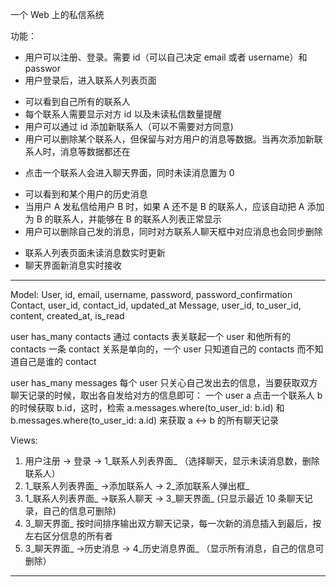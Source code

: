 一个 Web 上的私信系统

功能：

* 用户可以注册、登录。需要 id（可以自己决定 email 或者 username）和 passwor
* 用户登录后，进入联系人列表页面                 
- 可以看到自己所有的联系人                      
- 每个联系人需要显示对方 id 以及未读私信数量提醒   
- 用户可以通过 id 添加新联系人（可以不需要对方同意)
- 用户可以删除某个联系人，但保留与对方用户的消息等数据。当再次添加新联系人时，消息等数据都还在 
* 点击一个联系人会进入聊天界面，同时未读消息置为 0 
- 可以看到和某个用户的历史消息                   
- 当用户 A 发私信给用户 B 时，如果 A 还不是 B 的联系人，应该自动把 A 添加为 B 的联系人，并能够在 B 的联系人列表正常显示
- 用户可以删除自己发的消息，同时对方联系人聊天框中对应消息也会同步删除
* 联系人列表页面未读消息数实时更新
* 聊天界面新消息实时接收

---
Model:
User, id, email, username, password, password_confirmation
Contact, user_id, contact_id, updated_at
Message, user_id, to_user_id, content, created_at, is_read

user has_many contacts
通过 contacts 表关联起一个 user 和他所有的 contacts
一条 contact 关系是单向的，一个 user 只知道自己的 contacts 而不知道自己是谁的 contact

user has_many messages
每个 user 只关心自己发出去的信息，当要获取双方聊天记录的时候，取出各自发给对方的信息即可：
一个 user a 点击一个联系人 b 的时候获取 b.id，这时，检索 a.messages.where(to_user_id: b.id) 和 b.messages.where(to_user_id: a.id) 来获取 a <-> b 的所有聊天记录

Views:
1. 用户注册 -> 登录 -> 1_联系人列表界面_ （选择聊天，显示未读消息数，删除联系人）
2. 1_联系人列表界面_ ->添加联系人 -> 2_添加联系人弹出框_
3. 1_联系人列表界面_ ->联系人聊天 -> 3_聊天界面_ (只显示最近 10 条聊天记录，自己的信息可删除)
4. 3_聊天界面_ 按时间排序输出双方聊天记录，每一次新的消息插入到最后，按左右区分信息的所有者
5. 3_聊天界面_ ->历史消息 -> 4_历史消息界面_ （显示所有消息，自己的信息可删除）

---